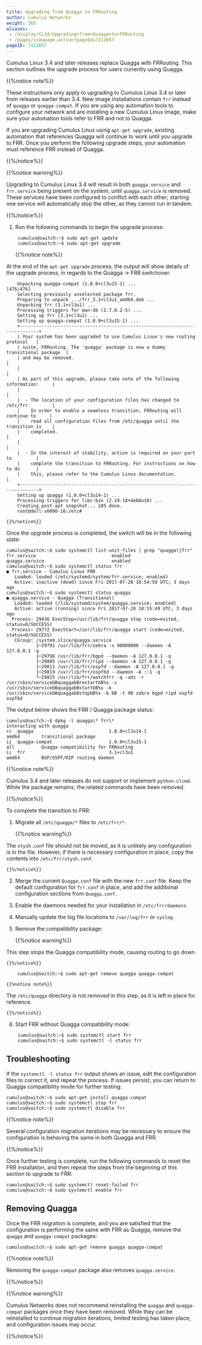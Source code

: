 ```yaml
---
title: Upgrading from Quagga to FRRouting
author: Cumulus Networks
weight: 365
aliases:
 - /display/CL34/Upgrading+from+Quagga+to+FRRouting
 - /pages/viewpage.action?pageId=7112657
pageID: 7112657
---
```

Cumulus Linux 3.4 and later releases replace Quagga with FRRouting. This
section outlines the upgrade process for users currently using Quagga.

{{%notice note%}}

These instructions only apply to upgrading to Cumulus Linux 3.4 or later
from releases earlier than 3.4. New image installations contain `frr`
instead of `quagga` or `quagga-compat`. If you are using any automation
tools to configure your network and are installing a new Cumulus Linux
image, make sure your automation tools refer to FRR and not to Quagga.

If you are upgrading Cumulus Linux using `apt-get upgrade`, existing
automation that references Quagga will continue to work until you
upgrade to FRR. Once you perform the following upgrade steps, your
automation must reference FRR instead of Quagga.

{{%/notice%}}

{{%notice warning%}}

Upgrading to Cumulus Linux 3.4 will result in both `quagga.service` and
`frr.service` being present on the system, until `quagga.service` is
removed. These services have been configured to conflict with each
other; starting one service will automatically stop the other, as they
cannot run in tandem.

{{%/notice%}}

1. Run the following commands to begin the upgrade process:

        cumulus@switch:~$ sudo apt-get update
        cumulus@switch:~$ sudo apt-get upgrade

    {{%notice note%}}

At the end of the `apt-get upgrade` process, the output will show details 
of the upgrade process, in regards to the Quagga -\> FRR switchover.

        Unpacking quagga-compat (1.0.0+cl3u15-1) ...                          [476/476]
        Selecting previously unselected package frr.
        Preparing to unpack .../frr_3.1+cl3u1_amd64.deb ...
        Unpacking frr (3.1+cl3u1) ...
        Processing triggers for man-db (2.7.0.2-5) ...
        Setting up frr (3.1+cl3u1) ...
        Setting up quagga-compat (1.0.0+cl3u15-1) ...
        +-----------------------------------------------------------------------------+
        | Your system has been upgraded to use Cumulus Linux's new routing protocol   |
        | suite, FRRouting. The 'quagga' package is now a dummy transitional package  |
        | and may be removed.                                                         |
        |                                                                             |
        | As part of this upgrade, please take note of the following information:     |
        |                                                                             |
        |  - The location of your configuration files has changed to /etc/frr.        |
        |    In order to enable a seamless transition, FRRouting will continue to     |
        |    read all configuration files from /etc/quagga until the transition is    |
        |    completed.                                                               |
        |                                                                             |
        |  - In the interest of stability, action is required on your part to         |
        |    complete the transition to FRRouting. For instructions on how to do      |
        |    this, please refer to the Cumulus Linux documentation.                   |
        +-----------------------------------------------------------------------------+
        Setting up quagga (1.0.0+cl3u14-1) ...
        Processing triggers for libc-bin (2.19-18+deb8u10) ...
        Creating post-apt snapshot... 245 done.
        root@dell-s6000-16:/etc#
    
    {{%/notice%}}

Once the upgrade process is completed, the switch will be in the
following state:

    cumulus@switch:~$ sudo systemctl list-unit-files | grep "quagga\|frr"
    frr.service                            enabled
    quagga.service                         enabled
    cumulus@switch:~$ sudo systemctl status frr
    ● frr.service - Cumulus Linux FRR
       Loaded: loaded (/etc/systemd/system/frr.service; enabled)
       Active: inactive (dead) since Fri 2017-07-28 18:54:59 UTC; 3 days ago
    cumulus@switch:~$ sudo systemctl status quagga
    ● quagga.service - Quagga (Transitional)
       Loaded: loaded (/lib/systemd/system/quagga.service; enabled)
       Active: active (running) since Fri 2017-07-28 18:55:49 UTC; 3 days ago
      Process: 29436 ExecStop=/usr/lib/frr/quagga stop (code=exited, status=0/SUCCESS)
      Process: 29772 ExecStart=/usr/lib/frr/quagga start (code=exited, status=0/SUCCESS)
       CGroup: /system.slice/quagga.service
               ├─29791 /usr/lib/frr/zebra -s 90000000 --daemon -A 127.0.0.1 -q
               ├─29798 /usr/lib/frr/bgpd --daemon -A 127.0.0.1 -q
               ├─29805 /usr/lib/frr/ripd --daemon -A 127.0.0.1 -q
               ├─29812 /usr/lib/frr/ospfd --daemon -A 127.0.0.1 -q
               ├─29819 /usr/lib/frr/ospf6d --daemon -A ::1 -q
               └─29825 /usr/lib/frr/watchfrr -q -adz -r /usr/sbin/servicebBquaggabBrestartbB%s -s /usr/sbin/servicebBquaggabBstartbB%s -k /usr/sbin/servicebBquaggabBstopbB%s -b bB -t 90 zebra bgpd ripd ospfd ospf6d

The output below shows the FRR / Quagga package status:

    cumulus@switch:~$ dpkg -l quagga\* frr\*
    interacting with quagga
    rc  quagga                            1.0.0+cl3u14-1                               amd64        transitional package
    ii  quagga-compat                     1.0.0+cl3u15-1                               all          Quagga compatibility for FRRouting
    ii  frr                               3.1+cl3u1                                    amd64        BGP/OSPF/RIP routing daemon

{{%notice note%}}

Cumulus 3.4 and later releases do not support or implement
`python-clcmd`. While the package remains, the related commands have
been removed.

{{%/notice%}}

To complete the transition to FRR:

1. Migrate all `/etc/quagga/*` files to `/etc/frr/*`.

    {{%notice warning%}}

The `vtysh.conf` file should not be moved, as it is unlikely any
configuration is in the file. However, if there is necessary
configuration in place, copy the contents into `/etc/frr/vtysh.conf`.

    {{%/notice%}}

2. Merge the current `Quagga.conf` file with the new `frr.conf` file.
   Keep the default configuration for `frr.conf` in place, and add the
   additional configuration sections from `Quagga.conf`.

3. Enable the daemons needed for your installation in `/etc/frr/daemons`.

4. Manually update the log file locations to `/var/log/frr` or `syslog`.

5. Remove the compatibility package:

    {{%notice warning%}}

This step stops the Quagga compatibility mode, causing routing to go down.

    {{%/notice%}}
    
        cumulus@switch:~$ sudo apt-get remove quagga quagga-compat
    
    {{%notice note%}}

The `/etc/quagga` directory is not removed in this step, as it is
left in place for reference.

    {{%/notice%}}

6. Start FRR without Quagga compatibility mode:

        cumulus@switch:~$ sudo systemctl start frr
        cumulus@switch:~$ sudo systemctl -l status frr

## Troubleshooting

If the `systemctl -l status frr` output shows an issue, edit the
configuration files to correct it, and repeat the process. If issues
persist, you can return to Quagga compatibility mode for further
testing:

    cumulus@switch:~$ sudo apt-get install quagga-compat
    cumulus@switch:~$ sudo systemctl stop frr
    cumulus@switch:~$ sudo systemctl disable frr

{{%notice note%}}

Several configuration migration iterations may be necessary to ensure
the configuration is behaving the same in both Quagga and FRR.

{{%/notice%}}

Once further testing is complete, run the following commands to reset
the FRR installation, and then repeat the steps from the beginning of
this section to upgrade to FRR:

    cumulus@switch:~$ sudo systemctl reset-failed frr
    cumulus@switch:~$ sudo systemctl enable frr

## Removing Quagga

Once the FRR migration is complete, and you are satisfied that the
configuration is performing the same with FRR as Quagga, remove the
`quagga` and `quagga-compat` packages:

    cumulus@switch:~$ sudo apt-get remove quagga quagga-compat

{{%notice note%}}

Removing the `quagga-compat` package also removes `quagga.service`.

{{%/notice%}}

{{%notice warning%}}

Cumulus Networks does not recommend reinstalling the `quagga` and
`quagga-compat` packages once they have been removed. While they can be
reinstalled to continue migration iterations, limited testing has taken
place, and configuration issues may occur.

{{%/notice%}}
